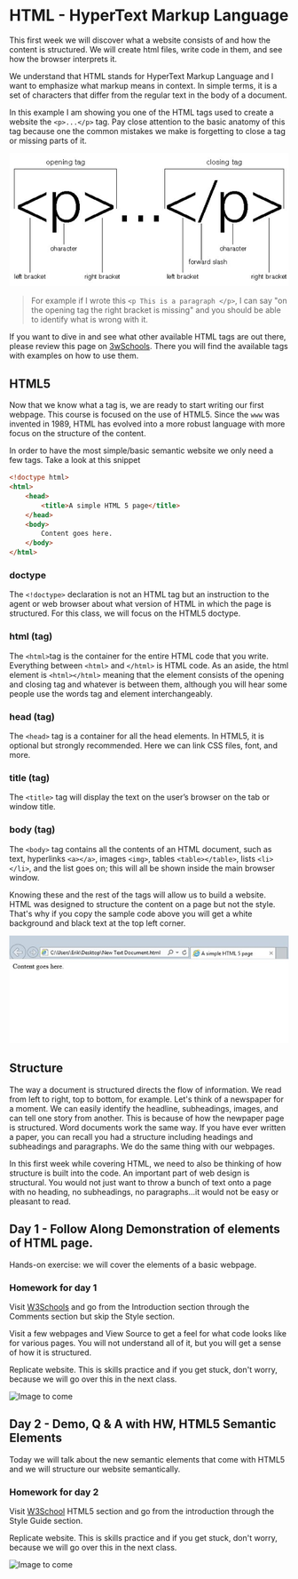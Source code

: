 # HTML - HyperText Markup Language

This first week we will discover what a website consists of and how the content is structured. We will create html files, write code in them, and see how the browser interprets it.

We understand that HTML stands for HyperText Markup Language and I want to emphasize what markup means in context. In simple terms, it is a set of characters that differ from the regular text in the body of a document.

In this example I am showing you one of the HTML tags used to create a website the `<p>...</p>` tag. Pay close attention to the basic anatomy of this tag because one the common mistakes we make is forgetting to close a tag or missing parts of it.

![Tag anatomy](/images/tags.jpg)

>For example if I wrote this `<p This is a paragraph </p>`, I can say "on the opening tag the right bracket is missing" and you should be able to identify what is wrong with it.

If you want to dive in and see what other available HTML tags are out there, please review this page on [3wSchools](http://www.w3schools.com/tags/default.asp). There you will find the available tags with examples on how to use them.

## HTML5

Now that we know what a tag is, we are ready to start writing our first webpage. This course is focused on the use of HTML5. Since the `www` was invented in 1989, HTML has evolved into a more robust language with more focus on the structure of the content.

In order to have the most simple/basic semantic website we only need a few tags. Take a look at this snippet

```html
<!doctype html>
<html>
    <head>
        <title>A simple HTML 5 page</title>
    </head>
    <body>
        Content goes here.
    </body>
</html>
```
### doctype
The `<!doctype>` declaration is not an HTML tag but an instruction to the agent or web browser about what version of HTML in which the page is structured. For this class, we will focus on the HTML5 doctype.

### html (tag)
The `<html>`tag is the container for the entire HTML code that you write. Everything between `<html>` and `</html>` is HTML code. As an aside, the html element is `<html></html>` meaning that the element consists of the opening and closing tag and whatever is between them, although you will hear some people use the words tag and element interchangeably. 

### head (tag)
The `<head>` tag is a container for all the head elements. In HTML5, it is optional but strongly recommended. Here we can link CSS files, font, and more. 

### title (tag)
The `<title>` tag will display the text on the user’s browser on the tab or window title.

### body (tag)
The `<body>` tag contains all the contents of an HTML document, such as text, hyperlinks `<a></a>`, images `<img>`, tables `<table></table>`, lists `<li></li>`, and the list goes on; this will all be shown inside the main browser window.

Knowing these and the rest of the tags will allow us to build a website. HTML was designed to structure the content on a page but not the style. That's why if you copy the sample code above you will get a white background and black text at the top left corner.

![Basic example](../images/basic-html-site.JPG)

## Structure

The way a document is structured directs the flow of information. We read from left to right, top to bottom, for example. Let's think of a newspaper for a moment. We can easily identify the headline, subheadings, images, and can tell one story from another. This is because of how the newpaper page is structured. Word documents work the same way. If you have ever written a paper, you can recall you had a structure including headings and subheadings and paragraphs. We do the same thing with our webpages. 

In this first week while covering HTML, we need to also be thinking of how structure is built into the code. An important part of web design is structural. You would not just want to throw a bunch of text onto a page with no heading, no subheadings, no paragraphs...it would not be easy or pleasant to read. 

## Day 1 - Follow Along Demonstration of elements of HTML page. 

Hands-on exercise: we will cover the elements of a basic webpage. 


### Homework for day 1 

Visit [W3Schools](http://www.w3schools.com/html/default.asp) and go from the Introduction section through the Comments section but skip the Style section. 

Visit a few webpages and View Source to get a feel for what code looks like for various pages. You will not understand all of it, but you will get a sense of how it is structured. 

Replicate website. This is skills practice and if you get stuck, don't worry, because we will go over this in the next class.

![Image to come]()

## Day 2 - Demo, Q & A with HW, HTML5 Semantic Elements

Today we will talk about the new semantic elements that come with HTML5 and we will structure our website semantically. 

### Homework for day 2

Visit [W3School](http://www.w3schools.com/html/html5_intro.asp) HTML5 section and go from the introduction through the Style Guide section.

Replicate website. This is skills practice and if you get stuck, don't worry, because we will go over this in the next class.

![Image to come]()